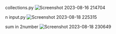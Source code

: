 collections.py
![Screenshot 2023-08-16 214704](https://github.com/navidrezahadian/python.tamrin/assets/92804948/ecf2be65-b460-4c29-8476-6a8520602aea)

n input.py
![Screenshot 2023-08-18 225315](https://github.com/navidrezahadian/python.tamrin/assets/92804948/b74afbcd-fd3c-46ba-9d4f-d45e76b8ffbd)

sum in 2number
![Screenshot 2023-08-18 230649](https://github.com/navidrezahadian/python.tamrin/assets/92804948/b2b9bc92-512a-46b3-9090-9b99d5bb3cc0)
